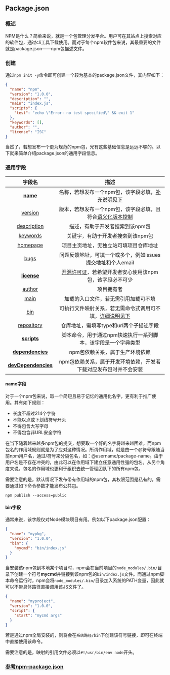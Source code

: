 ## Package.json

### 概述

NPM是什么？简单来说，就是一个包管理分发平台。用户可在其站点上搜索对应的软件包，通过cli工具下载使用。而对于每个npm软件包来说，其最重要的文件就是package.json——npm包描述文件。



### 创建

通过`npm init -y`命令即可创建一个较为基本的package.json文件，其内容如下：

```json
{
  "name": "npm",
  "version": "1.0.0",
  "description": "",
  "main": "index.js",
  "scripts": {
    "test": "echo \"Error: no test specified\" && exit 1"
  },
  "keywords": [],
  "author": "",
  "license": "ISC"
}
```

当然了，若想发布一个更为规范的npm包，光有这些基础信息是远远不够的。以下就来简单介绍package.json的通用字段信息。



### 通用字段

|                            字段名                            |                             描述                             |
| :----------------------------------------------------------: | :----------------------------------------------------------: |
|  [**name**](https://docs.npmjs.com/files/package.json#name)  | 名称，若想发布一个npm包，该字段必填，[补充说明见下](https://github.com/jhaofan/jhaofan.github.io/blob/master/src/npm/01.package.json.md#name%E5%AD%97%E6%AE%B5) |
| [version](https://docs.npmjs.com/files/package.json#version) | 版本，若想发布一个npm包，该字段必填，且符合[语义化版本控制](https://github.com/jhaofan/jhaofan.github.io/blob/master/src/standard/01.%E8%AF%AD%E4%B9%89%E5%8C%96%E7%89%88%E6%9C%AC%E6%8E%A7%E5%88%B6.md) |
| [description](https://docs.npmjs.com/files/package.json#description-1) |               描述，有助于开发者搜索到该npm包                |
| [keywords](https://docs.npmjs.com/files/package.json#keywords) |              关键字，有助于开发者搜索到该npm包               |
| [homepage](https://docs.npmjs.com/files/package.json#homepage) |            项目主页地址，无独立站可填项目仓库地址            |
|    [bugs](https://docs.npmjs.com/files/package.json#bugs)    | 问题反馈地址，可填一个或多个，例如issues提交地址和个人email  |
| [**license**](https://docs.npmjs.com/files/package.json#license) | [开源许可证](https://github.com/jhaofan/jhaofan.github.io/blob/master/src/standard/00.%E5%BC%80%E6%BA%90%E8%AE%B8%E5%8F%AF%E8%AF%81.md)，若希望开发者安心使用该npm包，该字段必不可少 |
| [author](https://docs.npmjs.com/files/package.json#people-fields-author-contributors) |                          项目拥有者                          |
|    [main](https://docs.npmjs.com/files/package.json#main)    |             加载的入口文件，若无需引用加载可不填             |
|     [bin](https://docs.npmjs.com/files/package.json#bin)     | 可执行文件映射关系，若无需命令式调用可不填，[详细说明见下](https://github.com/jhaofan/jhaofan.github.io/blob/master/src/npm/01.package.json.md#bin%E5%AD%97%E6%AE%B5) |
| [repository](https://docs.npmjs.com/files/package.json#repository) |           仓库地址，需填写type和url两个子描述字段            |
| [**scripts**](https://docs.npmjs.com/files/package.json#scripts) | 脚本命令，用于通过npm快速执行一系列脚本，该字段是一个字典类型 |
| [**dependencies**](https://docs.npmjs.com/files/package.json#dependencies) |               npm包依赖关系，属于生产环境依赖                |
| [**devDependencies**](https://docs.npmjs.com/files/package.json#devdependencies) | npm包依赖关系，属于开发环境依赖，开发者下载对应发布包时并不会安装 |



#### name字段

对于一个npm包来说，取一个简短且易于记忆的通用化名字，更有利于推广使用。其有如下规则：

- 长度不超过214个字符
- 不能以点或下划线符号开头
- 不得包含大写字母
- 不得包含非URL安全字符

在当下随着越来越多npm包的提交，想要取一个好的名字将越来越困难，而npm包名的作用域规则就是为了应对这种情况。所谓作用域，就是由一个@符号跟随当前npm用户名，通过/符号来分隔包名，如：@username/package-name。由于用户名是不存在冲突的，由此可以在作用域下建立任意通用性强的包名。从另个角度来说，包名的作用域也更利于组织去统一管理团队下的所有npm包。

需要注意的是，默认情况下发布带有作用域的npm包，其权限范围是私有的，需要通过如下命令参数才能发布公共包。

```shell
npm publish --access=public
```



#### bin字段

通常来说，该字段仅对Node模块项目有用。例如以下package.json配置：

```json
{
  "name": "mypkg",
  "version": "1.0.0",
  "bin": {
    "mycmd": "bin/index.js"
  }
}
```

当安装该npm包到本地某个项目时，npm会在当前项目的`node_modules/.bin/`目录下创建一个符号**mycmd**并链接到该npm包的`bin/index.js`文件。而通过npm脚本命令运行时，npm会将`node_modules/.bin/`目录加入系统的PATH变量，因此就可以不带具体路径直接调用该JS文件了。

```json
{
  "name": "myproject",
  "version": "1.0.0",
  "script": {
    "start": "mycmd args"
  }
}
```

若是通过npm全局安装的，则将会在`系统路径/bin`下创建该符号链接，即可在终端中直接使用该命令。

需要注意的是，映射的引用文件必须以`#!/usr/bin/env node`开头。



### [参考npm-package.json](https://docs.npmjs.com/files/package.json.html)

